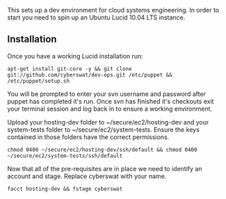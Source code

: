 This sets up a dev environment for cloud systems engineering.  In order to start you need to spin up an Ubuntu Lucid 10.04 LTS instance.

Installation
-----------
Once you have a working Lucid installation run:

    apt-get install git-core -y && git clone git://github.com/cyberswat/dev-ops.git /etc/puppet && /etc/puppet/setup.sh

You will be prompted to enter your svn username and password after puppet has completed it's run.  Once svn has finished it's checkouts exit your terminal session and log back in to ensure a working environment.

Upload your hosting-dev folder to ~/secure/ec2/hosting-dev and your system-tests folder to ~/secure/ec2/system-tests.  Ensure the keys contained in those folders have the correct permissions.

    chmod 0400 ~/secure/ec2/hosting-dev/ssh/default && chmod 0400 ~/secure/ec2/system-tests/ssh/default

Now that all of the pre-requisites are in place we need to identify an account and stage.  Replace cyberswat with your name.

    facct hosting-dev && fstage cyberswat

